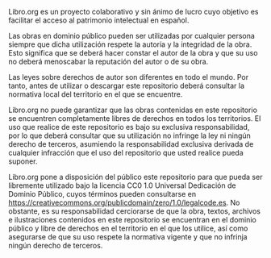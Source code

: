 Libro.org es un proyecto colaborativo y sin ánimo de lucro cuyo objetivo es facilitar el acceso al patrimonio intelectual en español.

Las obras en dominio público pueden ser utilizadas por cualquier persona siempre que dicha utilización respete la autoría y la integridad de la obra. Esto significa que se deberá hacer constar el autor de la obra y que su uso no deberá menoscabar la reputación del autor o de su obra.

Las leyes sobre derechos de autor son diferentes en todo el mundo. Por tanto, antes de utilizar o descargar este repositorio deberá consultar la normativa local del territorio en el que se encuentre.

Libro.org no puede garantizar que las obras contenidas en este repositorio se encuentren completamente libres de derechos en todos los territorios. El uso que realice de este repositorio es bajo su exclusiva responsabilidad, por lo que deberá consultar que su utilización no infringe la ley ni ningún derecho de terceros, asumiendo la responsabilidad exclusiva derivada de cualquier infracción que el uso del repositorio que usted realice pueda suponer.

Libro.org pone a disposición del público este repositorio para que pueda ser libremente utilizado bajo la licencia CC0 1.0 Universal Dedicación de Dominio Público, cuyos términos pueden consultarse en https://creativecommons.org/publicdomain/zero/1.0/legalcode.es. No obstante, es su responsabilidad cerciorarse de que la obra, textos, archivos e ilustraciones contenidos en este repositorio se encuentran en el dominio público y libre de derechos en el territorio en el que los utilice, así como asegurarse de que su uso respete la normativa vigente y que no infrinja ningún derecho de terceros.
